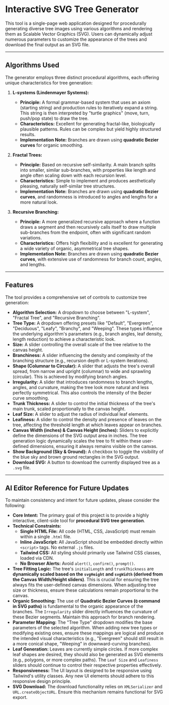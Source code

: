 # Interactive SVG Tree Generator

This tool is a single-page web application designed for procedurally generating diverse tree images using various algorithms and rendering them as Scalable Vector Graphics (SVG). Users can dynamically adjust numerous parameters to customize the appearance of the trees and download the final output as an SVG file.

---

## Algorithms Used

The generator employs three distinct procedural algorithms, each offering unique characteristics for tree generation:

1.  **L-systems (Lindenmayer Systems):**
    * **Principle:** A formal grammar-based system that uses an axiom (starting string) and production rules to iteratively expand a string. This string is then interpreted by "turtle graphics" (move, turn, push/pop state) to draw the tree.
    * **Characteristics:** Excellent for generating fractal-like, biologically plausible patterns. Rules can be complex but yield highly structured results.
    * **Implementation Note:** Branches are drawn using **quadratic Bezier curves** for organic smoothing.

2.  **Fractal Trees:**
    * **Principle:** Based on recursive self-similarity. A main branch splits into smaller, similar sub-branches, with properties like length and angle often scaling down with each recursion level.
    * **Characteristics:** Simple to implement and produces aesthetically pleasing, naturally self-similar tree structures.
    * **Implementation Note:** Branches are drawn using **quadratic Bezier curves**, and randomness is introduced to angles and lengths for a more natural look.

3.  **Recursive Branching:**
    * **Principle:** A more generalized recursive approach where a function draws a segment and then recursively calls itself to draw multiple sub-branches from the endpoint, often with significant random variations.
    * **Characteristics:** Offers high flexibility and is excellent for generating a wide variety of organic, asymmetrical tree shapes.
    * **Implementation Note:** Branches are drawn using **quadratic Bezier curves**, with extensive use of randomness for branch count, angles, and lengths.

---

## Features

The tool provides a comprehensive set of controls to customize tree generation:

* **Algorithm Selection:** A dropdown to choose between "L-system", "Fractal Tree", and "Recursive Branching".
* **Tree Type:** A dropdown offering presets like "Default", "Evergreen", "Deciduous", "Leafy", "Branchy", and "Weeping". These types influence the underlying algorithm's parameters (e.g., branch angles, leaf density, length reduction) to achieve a characteristic look.
* **Size:** A slider controlling the overall scale of the tree relative to the canvas height.
* **Branchiness:** A slider influencing the density and complexity of the branching structure (e.g., recursion depth or L-system iterations).
* **Shape (Columnar to Circular):** A slider that adjusts the tree's overall spread, from narrow and upright (columnar) to wide and sprawling (circular). This is achieved by modifying branch angles.
* **Irregularity:** A slider that introduces randomness to branch lengths, angles, and curvature, making the tree look more natural and less perfectly symmetrical. This also controls the intensity of the Bezier curve smoothing.
* **Trunk Thickness:** A slider to control the initial thickness of the tree's main trunk, scaled proportionally to the canvas height.
* **Leaf Size:** A slider to adjust the radius of individual leaf elements.
* **Leafiness:** A slider to control the density and presence of leaves on the tree, affecting the threshold length at which leaves appear on branches.
* **Canvas Width (inches) & Canvas Height (inches):** Sliders to explicitly define the dimensions of the SVG output area in inches. The tree generation logic dynamically scales the tree to fit within these user-defined dimensions, ensuring it always remains visible on the canvas.
* **Show Background (Sky & Ground):** A checkbox to toggle the visibility of the blue sky and brown ground rectangles in the SVG output.
* **Download SVG:** A button to download the currently displayed tree as a `.svg` file.

---

## AI Editor Reference for Future Updates

To maintain consistency and intent for future updates, please consider the following:

* **Core Intent:** The primary goal of this project is to provide a highly interactive, client-side tool for **procedural SVG tree generation**.
* **Technical Constraints:**
    * **Single HTML File:** All code (HTML, CSS, JavaScript) must remain within a single `.html` file.
    * **Inline JavaScript:** All JavaScript should be embedded directly within `<script>` tags. No external `.js` files.
    * **Tailwind CSS:** All styling should primarily use Tailwind CSS classes, loaded via CDN.
    * **No Browser Alerts:** Avoid `alert()`, `confirm()`, `prompt()`.
* **Tree Fitting Logic:** The tree's `initialLength` and `trunkThickness` are **dynamically scaled based on the `svgHeight` and `svgWidth` (derived from the Canvas Width/Height sliders)**. This is crucial for ensuring the tree always fits the user-defined canvas dimensions. When adjusting tree size or thickness, ensure these calculations remain proportional to the canvas.
* **Organic Smoothing:** The use of **Quadratic Bezier Curves (`Q` command in SVG paths)** is fundamental to the organic appearance of the branches. The `Irregularity` slider directly influences the curvature of these Bezier segments. Maintain this approach for branch rendering.
* **Parameter Mapping:** The "Tree Type" dropdown modifies the base parameters of the selected algorithm. When adding new tree types or modifying existing ones, ensure these mappings are logical and produce the intended visual characteristics (e.g., "Evergreen" should still result in a more conical shape, "Weeping" in downward-curving branches).
* **Leaf Generation:** Leaves are currently simple circles. If more complex leaf shapes are desired, they should also be generated as SVG elements (e.g., polygons, or more complex paths). The `Leaf Size` and `Leafiness` sliders should continue to control their respective properties effectively.
* **Responsiveness:** The UI layout is designed to be responsive using Tailwind's utility classes. Any new UI elements should adhere to this responsive design principle.
* **SVG Download:** The download functionality relies on `XMLSerializer` and `URL.createObjectURL`. Ensure this mechanism remains functional for SVG export.

